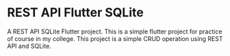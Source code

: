 # REST API Flutter SQLite

A REST API SQLite Flutter project. This is a simple flutter project for practice of course in my college. This project is a simple CRUD operation using REST API and SQLite.